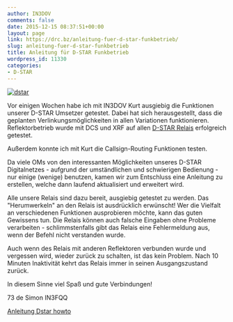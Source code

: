 ```yaml
---
author: IN3DOV
comments: false
date: 2015-12-15 08:37:51+00:00
layout: page
link: https://drc.bz/anleitung-fuer-d-star-funkbetrieb/
slug: anleitung-fuer-d-star-funkbetrieb
title: Anleitung für D-STAR Funkbetrieb
wordpress_id: 11330
categories:
- D-STAR
---
```


[![dstar](https://drc.bz/wp-content/uploads/2015/10/dstar-1024x512.jpg)](https://drc.bz/wp-content/uploads/2015/10/dstar.jpg)




Vor einigen Wochen habe ich mit IN3DOV Kurt ausgiebig die Funktionen unserer D-STAR Umsetzer getestet. Dabei hat sich herausgestellt, dass die geplanten Verlinkungsmöglichkeiten in allen Variationen funktionieren. Reflektorbetrieb wurde mit DCS und XRF auf allen [D-STAR Relais](https://www.google.com/maps/d/viewer?mid=zDwVLCIHnTBM.k303OqYRDwZA) erfolgreich getestet.




Außerdem konnte ich mit Kurt die Callsign-Routing Funktionen testen.




Da viele OMs von den interessanten Möglichkeiten unseres D-STAR Digitalnetzes - aufgrund der umständlichen und schwierigen Bedienung - nur einige (wenige) benutzen, kamen wir zum Entschluss eine Anleitung zu erstellen, welche dann laufend aktualisiert und erweitert wird.




Alle unsere Relais sind dazu bereit, ausgiebig getestet zu werden. Das "Herumwerkeln" an den Relais ist ausdrücklich erwünscht! Wer die Vielfalt an verschiedenen Funktionen ausprobieren möchte, kann das guten Gewissens tun. Die Relais können auch falsche Eingaben ohne Probleme verarbeiten - schlimmstenfalls gibt das Relais eine Fehlermeldung aus, wenn der Befehl nicht verstanden wurde.




Auch wenn des Relais mit anderen Reflektoren verbunden wurde und vergessen wird, wieder zurück zu schalten, ist das kein Problem. Nach 10 Minuten Inaktivität kehrt das Relais immer in seinen Ausgangszustand zurück.




In diesem Sinne viel Spaß und gute Verbindungen!




73 de Simon IN3FQQ




[Anleitung Dstar howto](https://drc.bz/wp-content/uploads/2015/12/Dstar_howto.pdf)
